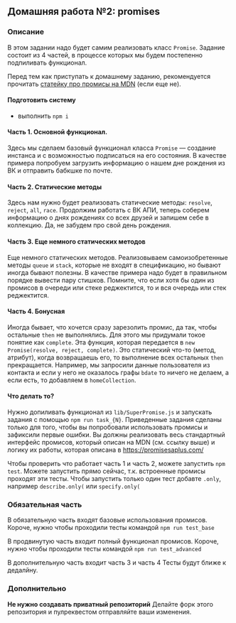 ## Домашняя работа №2: promises
### Описание
В этом задании надо будет самим реализовать класс `Promise`. Задание состоит из 4 частей, в процессе которых мы будем постепенно подпиливать функционал.

Перед тем как приступать к домашнему заданию, рекомендуется прочитать [статейку про промисы на MDN](https://developer.mozilla.org/en/docs/Web/JavaScript/Reference/Global_Objects/Promise) (если еще не).

#### Подготовить систему
- выполнить ``npm i``

#### Часть 1. Основной функционал.
Здесь мы сделаем базовый функционал класса `Promise` — создание инстанса и с возможностью подписаться на его состояния.
В качестве примера попробуем загрузить информацию о нашем дне рождения из ВК и отправить бабкшке по почте.

#### Часть 2. Статические методы
Здесь нам нужно будет реализовать статические методы: `resolve`, `reject`, `all`, `race`.
Продолжим работать с ВК АПИ, теперь соберем информацию о днях рождениях со всех друзей и запишем себе в коллекцию. Да, не забудем про свой день рождения.

#### Часть 3. Еще немного статических методов
Еще немного статических методов. Реализовываем самоизобретенные методы `queue` и `stack`, которые не входят в спецификацию, но бывают иногда бывают полезны.
В качестве примера надо будет в правильном порядке вывести пару стишков. Помните, что если хотя бы один из промисов в
очереди или стеке реджектится, то и вся очередь или стек реджектится.

#### Часть 4. Бонусная
Иногда бывает, что хочется сразу зарезолить промис, да так, чтобы остальные ``then`` не выполнялись. 
Для этого мы придумали токое понятие как ``complete``. Эта функция, которая передается в ``new Promise(resolve, reject, complete)``.
Это статический что-то (метод, атрибут), когда возвращаешь его, то выполнение всех остальных ``then`` прекращается.
Например, мы запросили данные пользователя из контакта и если у него не оказалось графы ``bdate`` то ничего не делаем, а если
есть, то добавляем в ``homeCollection``.

#### Что делать то?
Нужно допиливать функционал из `lib/SuperPromise.js` и запускать задания с помощью `npm run task_{N}`.
Приведенные задания сделаны только для того, чтобы вы попробовали использовать промисы и зафиксили первые ошибки. 
Вы должны реализовать весь стандартный интерфейс промисов, который описан на MDN (см. ссылку выше) и логику их работы, 
которая описана в https://promisesaplus.com/

Чтобы проверить что работает часть 1 и часть 2, можете запустить ``npm test``. 
Можете запустить прямо сейчас, т.к. встроенные промисы проходят эти тесты. 
Чтобы запустить только один тест добавте ``.only``, например ``describe.only(`` или ``specify.only(``

### Обязательная часть
В обязательную часть входят базовые использования промисов.
Короче, нужно чтобы проходили тесты командой ``npm run test_base``

В продвинутую часть входит полный функционал промисов.
Короче, нужно чтобы проходили тесты командой ``npm run test_advanced``

В дополнительную часть входит часть 3 и часть 4
Тесты будут ближе к дедалйну.

### Дополнительно
**Не нужно создавать приватный репозиторий** Делайте форк этого репозитория и пулреквестом отправляйте ваши изменения.
